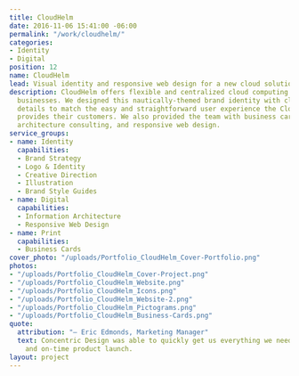 ```yaml
---
title: CloudHelm
date: 2016-11-06 15:41:00 -06:00
permalink: "/work/cloudhelm/"
categories:
- Identity
- Digital
position: 12
name: CloudHelm
lead: Visual identity and responsive web design for a new cloud solutions company.
description: CloudHelm offers flexible and centralized cloud computing services to
  businesses. We designed this nautically-themed brand identity with clean and simple
  details to match the easy and straightforward user experience the CloudHelm team
  provides their customers. We also provided the team with business cards, information
  architecture consulting, and responsive web design.
service_groups:
- name: Identity
  capabilities:
  - Brand Strategy
  - Logo & Identity
  - Creative Direction
  - Illustration
  - Brand Style Guides
- name: Digital
  capabilities:
  - Information Architecture
  - Responsive Web Design
- name: Print
  capabilities:
  - Business Cards
cover_photo: "/uploads/Portfolio_CloudHelm_Cover-Portfolio.png"
photos:
- "/uploads/Portfolio_CloudHelm_Cover-Project.png"
- "/uploads/Portfolio_CloudHelm_Website.png"
- "/uploads/Portfolio_CloudHelm_Icons.png"
- "/uploads/Portfolio_CloudHelm_Website-2.png"
- "/uploads/Portfolio_CloudHelm_Pictograms.png"
- "/uploads/Portfolio_CloudHelm_Business-Cards.png"
quote:
  attribution: "– Eric Edmonds, Marketing Manager"
  text: Concentric Design was able to quickly get us everything we needed for a professional
    and on-time product launch.
layout: project
---
```


